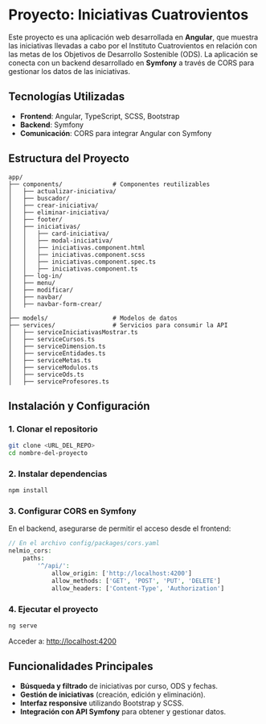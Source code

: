 # Proyecto: Iniciativas Cuatrovientos

Este proyecto es una aplicación web desarrollada en **Angular**, que muestra las iniciativas llevadas a cabo por el Instituto Cuatrovientos en relación con las metas de los Objetivos de Desarrollo Sostenible (ODS). La aplicación se conecta con un backend desarrollado en **Symfony** a través de CORS para gestionar los datos de las iniciativas.

## Tecnologías Utilizadas

- **Frontend**: Angular, TypeScript, SCSS, Bootstrap
- **Backend**: Symfony
- **Comunicación**: CORS para integrar Angular con Symfony

## Estructura del Proyecto

```
app/
├── components/              # Componentes reutilizables
│   ├── actualizar-iniciativa/
│   ├── buscador/
│   ├── crear-iniciativa/
│   ├── eliminar-iniciativa/
│   ├── footer/
│   ├── iniciativas/
│   │   ├── card-iniciativa/
│   │   ├── modal-iniciativa/
│   │   ├── iniciativas.component.html
│   │   ├── iniciativas.component.scss
│   │   ├── iniciativas.component.spec.ts
│   │   ├── iniciativas.component.ts
│   ├── log-in/
│   ├── menu/
│   ├── modificar/
│   ├── navbar/
│   ├── navbar-form-crear/
│
├── models/                  # Modelos de datos
├── services/                # Servicios para consumir la API
│   ├── serviceIniciativasMostrar.ts
│   ├── serviceCursos.ts
│   ├── serviceDimension.ts
│   ├── serviceEntidades.ts
│   ├── serviceMetas.ts
│   ├── serviceModulos.ts
│   ├── serviceOds.ts
│   ├── serviceProfesores.ts
```

## Instalación y Configuración

### 1. Clonar el repositorio
```sh
git clone <URL_DEL_REPO>
cd nombre-del-proyecto
```

### 2. Instalar dependencias
```sh
npm install
```

### 3. Configurar CORS en Symfony
En el backend, asegurarse de permitir el acceso desde el frontend:
```php
// En el archivo config/packages/cors.yaml
nelmio_cors:
    paths:
        '^/api/':
            allow_origin: ['http://localhost:4200']
            allow_methods: ['GET', 'POST', 'PUT', 'DELETE']
            allow_headers: ['Content-Type', 'Authorization']
```

### 4. Ejecutar el proyecto
```sh
ng serve
```
Acceder a: [http://localhost:4200](http://localhost:4200)

## Funcionalidades Principales

- **Búsqueda y filtrado** de iniciativas por curso, ODS y fechas.
- **Gestión de iniciativas** (creación, edición y eliminación).
- **Interfaz responsive** utilizando Bootstrap y SCSS.
- **Integración con API Symfony** para obtener y gestionar datos.




